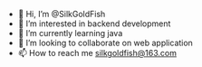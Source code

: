 - 👋 Hi, I’m @SilkGoldFish
- 👀 I’m interested in backend development
- 🌱 I’m currently learning java
- 💞️ I’m looking to collaborate on web application
- 📫 How to reach me silkgoldfish@163.com

<!---
SilkGoldFish/SilkGoldFish is a ✨ special ✨ repository because its `README.md` (this file) appears on your GitHub profile.
You can click the Preview link to take a look at your changes.
--->
